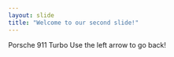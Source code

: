 ```yaml
---
layout: slide
title: "Welcome to our second slide!"
---
```

Porsche 911 Turbo
Use the left arrow to go back!
